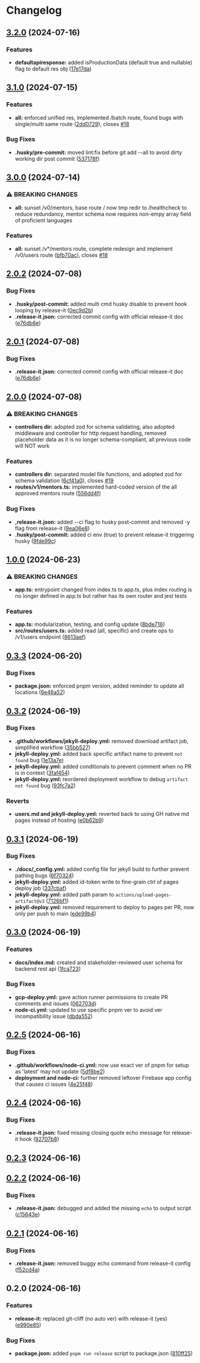# Changelog

## [3.2.0](https://github.com/devosu/research-mentorship-backend-lite/compare/v3.1.0...v3.2.0) (2024-07-16)


### Features

* **defaultapiresponse:** added isProductionData (default true and nullable) flag to default res obj ([17e17da](https://github.com/devosu/research-mentorship-backend-lite/commit/17e17dacb736c3fde39f42e3e62f1a5ffaf8fc80))

## [3.1.0](https://github.com/devosu/research-mentorship-backend-lite/compare/v3.0.0...v3.1.0) (2024-07-15)


### Features

* **all:** enforced unified res, implemented /batch route, found bugs with single/multi same route ([2dd0729](https://github.com/devosu/research-mentorship-backend-lite/commit/2dd0729c07b1fb0198f827ae0921f959d265ec67)), closes [#18](https://github.com/devosu/research-mentorship-backend-lite/issues/18)


### Bug Fixes

* **.husky/pre-commit:** moved lint:fix before git add --all to avoid dirty working dir post commit ([537178f](https://github.com/devosu/research-mentorship-backend-lite/commit/537178f43ee3d0847ca779611b3ba459768b67b3))

## [3.0.0](https://github.com/devosu/research-mentorship-backend-lite/compare/v2.0.2...v3.0.0) (2024-07-14)


### ⚠ BREAKING CHANGES

* **all:** sunset /v0/mentors, base route / now tmp redir to /healthcheck to reduce
redundancy, mentor schema now requires non-empy array field of proficient languages

### Features

* **all:** sunset /v*/mentors route, complete redesign and implement /v0/users route ([bfb70ac](https://github.com/devosu/research-mentorship-backend-lite/commit/bfb70acfe306e8ca0fc896961e8a292144f979a8)), closes [#18](https://github.com/devosu/research-mentorship-backend-lite/issues/18)

## [2.0.2](https://github.com/devosu/research-mentorship-backend-lite/compare/v2.0.0...v2.0.2) (2024-07-08)


### Bug Fixes

* **.husky/post-commit:** added multi cmd husky disable to prevent hook looping by release-it ([0ec9d2b](https://github.com/devosu/research-mentorship-backend-lite/commit/0ec9d2b676984c7e7cfd980782ea7025a73b7899))
* **.release-it.json:** corrected commit config with official release-it doc ([e76db6e](https://github.com/devosu/research-mentorship-backend-lite/commit/e76db6edec238de81724a36bf093b288e33a8805))

## [2.0.1](https://github.com/devosu/research-mentorship-backend-lite/compare/v2.0.0...v2.0.1) (2024-07-08)


### Bug Fixes

* **.release-it.json:** corrected commit config with official release-it doc ([e76db6e](https://github.com/devosu/research-mentorship-backend-lite/commit/e76db6edec238de81724a36bf093b288e33a8805))

## [2.0.0](https://github.com/devosu/research-mentorship-backend-lite/compare/v1.0.0...v2.0.0) (2024-07-08)


### ⚠ BREAKING CHANGES

* **controllers dir:** adopted zod for schema validating, also adopted middleware and controller for http
request handling, removed placeholder data as it is no longer schema-compliant, all previous code
will NOT work

### Features

* **controllers dir:** separated model file functions, and adopted zod for schema validation ([6cf41a0](https://github.com/devosu/research-mentorship-backend-lite/commit/6cf41a0ab261a76e481b248d63e2fca5fbfa145c)), closes [#19](https://github.com/devosu/research-mentorship-backend-lite/issues/19)
* **routes/v1/mentors.ts:** implemented hard-coded version of the all approved mentors route ([556dd4f](https://github.com/devosu/research-mentorship-backend-lite/commit/556dd4fff4fc3ecdc330ec4d1cc631ad3b1ca9e6))


### Bug Fixes

* **,release-it.json:** added --ci flag to husky post-commit and removed -y flag from release-it ([9ea06e8](https://github.com/devosu/research-mentorship-backend-lite/commit/9ea06e8bd3535c71628758d266e77fd1076383a6))
* **.husky/post-commit:** added ci env (true) to prevent release-it triggering husky ([9fde99c](https://github.com/devosu/research-mentorship-backend-lite/commit/9fde99c094ca079e6990d6191e849a713abdf8fd))

## [1.0.0](https://github.com/devosu/research-mentorship-backend-lite/compare/v0.3.3...v1.0.0) (2024-06-23)


### ⚠ BREAKING CHANGES

* **app.ts:** entrypoint changed from index.ts to app.ts, plus index routing is no longer defined
in app.ts but rather has its own router and jest tests

### Features

* **app.ts:** modularization, testing, and config update ([8bde716](https://github.com/devosu/research-mentorship-backend-lite/commit/8bde716acba1e697f00c4afab2779e53201c22ef))
* **src/routes/users.ts:** added read (all, specific) and create ops to /v1/users endpoint ([8613aef](https://github.com/devosu/research-mentorship-backend-lite/commit/8613aefeda2b64db6877df76377a0211c61efce0))

## [0.3.3](https://github.com/devosu/research-mentorship-backend-lite/compare/v0.3.2...v0.3.3) (2024-06-20)


### Bug Fixes

* **package.json:** enforced pnpm version, added reminder to update all locations ([6e46a52](https://github.com/devosu/research-mentorship-backend-lite/commit/6e46a528fc8c233fa89c01dfe8ae07159e3a232a))

## [0.3.2](https://github.com/devosu/research-mentorship-backend-lite/compare/v0.3.1...v0.3.2) (2024-06-19)


### Bug Fixes

* **.github/workflows/jekyll-deploy.yml:** removed download artifact job, simplified workflow ([35bb527](https://github.com/devosu/research-mentorship-backend-lite/commit/35bb527d0c73100982f078b1d02f9499feddb363))
* **jekyll-deploy.yml:** added back specific artifact name to prevent `not found` bug ([1e13a7e](https://github.com/devosu/research-mentorship-backend-lite/commit/1e13a7e50ece9962a97e4f178b7686ec0c6c5049))
* **jekyll-deploy.yml:** added conditionals to prevent comment when no PR is in context ([3faf454](https://github.com/devosu/research-mentorship-backend-lite/commit/3faf454c25f6c4b3dff87edc965a9c2e5b2a1735))
* **jekyll-deploy.yml:** reordered deployment workflow to debug `artifact not found` bug ([93fc7a2](https://github.com/devosu/research-mentorship-backend-lite/commit/93fc7a24b6b4ccb3e0551305677b9b00290a4dbe))


### Reverts

* **users.md and jekyll-deploy.yml:** reverted back to using GH native md pages instead of hosting ([e0b62b9](https://github.com/devosu/research-mentorship-backend-lite/commit/e0b62b98bc1145ce5e85f077963294a9ab279072))

## [0.3.1](https://github.com/devosu/research-mentorship-backend-lite/compare/v0.3.0...v0.3.1) (2024-06-19)


### Bug Fixes

* **./docs/_config.yml:** added config file for jekyll build to further prevent pathing bugs ([6f70324](https://github.com/devosu/research-mentorship-backend-lite/commit/6f70324c8443ae2280b9b98d66e7c53bd85ffdc1))
* **jekyll-deploy.yml:** added id-token write to fine-grain ctrl of pages deploy job ([337cbaf](https://github.com/devosu/research-mentorship-backend-lite/commit/337cbafce2b123fd9d56a6124bcd44d05f133a4b))
* **jekyll-deploy.yml:** added path param  to `actions/upload-pages-artifact@v3` ([7126bf1](https://github.com/devosu/research-mentorship-backend-lite/commit/7126bf1aea6d12679313c93d4244a1228bb65ed9))
* **jekyll-deploy.yml:** removed requirement to deploy to pages per PR, now only per push to main ([ede99b4](https://github.com/devosu/research-mentorship-backend-lite/commit/ede99b407d0be0056b49b0a95dcda55e211dd7ab))

## [0.3.0](https://github.com/devosu/research-mentorship-backend-lite/compare/v0.2.5...v0.3.0) (2024-06-19)


### Features

* **docs/index.md:** created and stakeholder-reviewed user schema for backend rest api ([1fca723](https://github.com/devosu/research-mentorship-backend-lite/commit/1fca723c61e50f599dc80f5c824a4617a882c51f))


### Bug Fixes

* **gcp-deploy.yml:** gave action runner permissions to create PR comments and issues ([062703d](https://github.com/devosu/research-mentorship-backend-lite/commit/062703d21a30d0d871f1caa2ef2268ca69b2dbb1))
* **node-ci.yml:** updated to use specific pnpm ver to avoid ver incompatibility issue ([dbda552](https://github.com/devosu/research-mentorship-backend-lite/commit/dbda5522197220a8767a10a98f422ce1c75d9425))

## [0.2.5](https://github.com/devosu/research-mentorship-backend-lite/compare/v0.2.4...v0.2.5) (2024-06-16)


### Bug Fixes

* **.github/workflows/node-ci.yml:** now use exact ver of pnpm for setup as 'latest' may not update ([5df8be2](https://github.com/devosu/research-mentorship-backend-lite/commit/5df8be26d77e8728774fb9a3aa570996c90cad3c))
* **deployment and node-ci:** further removed leftover Firebase app config that causes ci issues ([4e25f48](https://github.com/devosu/research-mentorship-backend-lite/commit/4e25f48c9e646fdc5f32c9c545918d1d5f797e23))

## [0.2.4](https://github.com/devosu/research-mentorship-backend-lite/compare/v0.2.3...v0.2.4) (2024-06-16)


### Bug Fixes

* **.release-it.json:** fixed missing closing quote echo message for release-it hook ([92707b8](https://github.com/devosu/research-mentorship-backend-lite/commit/92707b8e808f5e14376e12cdbf20b9cc3b127427))

## [0.2.3](https://github.com/devosu/research-mentorship-backend-lite/compare/v0.2.2...v0.2.3) (2024-06-16)

## [0.2.2](https://github.com/devosu/research-mentorship-backend-lite/compare/v0.2.1...v0.2.2) (2024-06-16)


### Bug Fixes

* **.release-it.json:** debugged and added the missing `echo` to output script ([c15643e](https://github.com/devosu/research-mentorship-backend-lite/commit/c15643e04092aeb43ba8d0e24950f76870953816))

## [0.2.1](https://github.com/devosu/research-mentorship-backend-lite/compare/v0.2.0...v0.2.1) (2024-06-16)


### Bug Fixes

* **.release-it.json:** removed buggy echo command from release-it config ([f52cd4a](https://github.com/devosu/research-mentorship-backend-lite/commit/f52cd4a2dce0eec01816922bfb0a05b8a1fd0018))

## 0.2.0 (2024-06-16)


### Features

* **release-it:** replaced git-cliff (no auto ver) with release-it (yes) ([e990e85](https://github.com/devosu/research-mentorship-backend-lite/commit/e990e850c2d4a0165a3ca9c086db28225cdc1c00))


### Bug Fixes

* **package.json:** added `pnpm run release` script to package.json ([810ff25](https://github.com/devosu/research-mentorship-backend-lite/commit/810ff25ce1a7b8e6283a3952e82a189b594a63e7))
